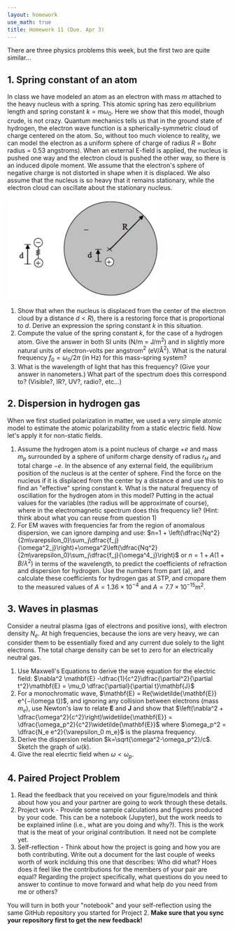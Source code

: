 ```yaml
---
layout: homework
use_math: true
title: Homework 11 (Due. Apr 3)
---
```


There are three physics problems this week, but the first two are quite similar...

## 1. Spring constant of an atom

In class we have modeled an atom as an electron with mass $m$ attached to the heavy nucleus with a spring. This atomic spring has zero equilibrium length and spring constant $k = m\omega_0$. Here we show that this model, though crude, is not crazy. Quantum mechanics tells us that in the ground state of hydrogen, the electron wave function is a spherically-symmetric cloud of charge centered on the atom. So, without too much violence to reality, we can model the electron as a uniform sphere of charge of radius $R$ = Bohr radius = 0.53 angstroms). When an external E-field is applied, the nucleus is pushed one way and the electron cloud is pushed the other way, so there is an induced dipole moment. We assume that the electron's sphere of negative charge is not distorted in shape when it is displaced. We also assume that the nucleus is so heavy that it remains stationary, while the electron cloud can oscillate about the stationary nucleus.

![ecloud][ecloud]

[ecloud]: ./images/hw11/electron_cloud.png

1. Show that when the nucleus is displaced from the center of the electron cloud by a distance $d < R$), there is a restoring force that is proportional to $d$. Derive an expression the spring constant $k$ in this situation.
2. Compute the value of the spring constant $k$, for the case of a hydrogen atom. Give the answer in both SI units (N/m = J/m$^2$) and in slightly more natural units of electron-volts per angstrom$^2$ (eV/Å$^2$). What is the natural frequency $f_0 = ω_0/2\pi$ (in Hz) for this mass-spring system?
3. What is the wavelength of light that has this frequency? (Give your answer in nanometers.) What part of the spectrum does this correspond to? (Visible?, IR?, UV?, radio?, etc...)

## 2. Dispersion in hydrogen gas

When we first studied polarization in matter, we used a very simple atomic model to estimate the atomic polarizability from a static electric field. Now let's apply it for non-static fields.

1. Assume the hydrogen atom is a point nucleus of charge $+e$ and mass $m_p$ surrounded by a sphere of uniform charge density of radius $r_H$ and total charge $-e$. In the absence of any external field, the equilibrium position of the nucleus is at the center of sphere. Find the force on the nucleus if it is displaced from the center by a distance d and use this to find an "effective" spring constant k. What is the natural frequency of oscillation for the hydrogen atom in this model? Putting in the actual values for the variables (the radius will be approximate of course), where in the electromagnetic spectrum does this frequency lie? (Hint: think about what you can reuse from question 1)
2. For EM waves with frequencies far from the region of anomalous dispersion, we can ignore damping and use: $n=1 + \left(\dfrac{Nq^2}{2m\varepsilon_0}\sum_j\dfrac{f_j}{\omega^2_j}\right)+\omega^2\left(\dfrac{Nq^2}{2m\varepsilon_0}\sum_j\dfrac{f_j}{\omega^4_j}\right)$ or $n=1+A(1+B/\lambda^2)$ in terms of the wavelength, to predict the coefficients of refraction and dispersion for hydrogen. Use the numbers from part (a), and calculate these coefficients for hydrogen gas at STP, and cmopare them to the measured values of $A=1.36\times10^{-4}$ and $A=7.7\times10^{-15}$m$^2$.

## 3. Waves in plasmas

Consider a neutral plasma (gas of electrons and positive ions), with electron
density $N_e$. At high frequencies, because the ions are very heavy, we can consider them to be essentially fixed and any current due solely to the light electrons. The total charge density can be set to zero for an electrically neutral gas.

1. Use Maxwell's Equations to derive the wave equation for the electric field: $\nabla^2 \mathbf{E} -\dfrac{1}{c^2}\dfrac{\partial^2}{\partial t^2}\mathbf{E} = \mu_0 \dfrac{\partial}{\partial t}\mathbf{J}$
2. For a monochromatic wave, $\mathbf{E} = Re(\widetilde{\mathbf{E}} e^{−i\omega t})$, and ignoring any collision between electrons (mass $m_e$), use Newton's law to relate $\mathbf{E}$ and $\mathbf{J}$ and show that $\left(\nabla^2 + \dfrac{\omega^2}{c^2}\right)\widetilde{\mathbf{E}} = \dfrac{\omega_p^2}{c^2}\widetilde{\mathbf{E}}$ where $\omega_p^2 = \dfrac{N_e e^2}{\varepsilon_0 m_e}$ is the plasma frequency.
3. Derive the dispersion relation $k=\sqrt{\omega^2-\omega_p^2}/c$. Sketch the graph of $\omega(k)$.
4. Give the real elecrtic field when $\omega < \omega_p$.

## 4. Paired Project Problem

1. Read the feedback that you received on your figure/models and think about how you and your partner are going to work through these details.
2. Project work - Provide some sample calculations and figures produced by your code. This can be a notebook (Jupyter), but the work needs to be explained inline (i.e., what are you doing and why?). This is the work that is the meat of your original contribution. It need not be complete yet.
3. Self-reflection - Think about how the project is going and how you are both contributing. Write out a document for the last couple of weeks worth of work inclduing this one that describes: Who did what? Hoes does it feel like the contributions for the members of your pair are equal? Regarding the project specifically, what questions do you need to answer to continue to move forward and what help do you need from me or others?

You will turn in both your "notebook" and your self-reflection using the same GitHub repository you started for Project 2. **Make sure that you sync your repository first to get the new feedback!**
